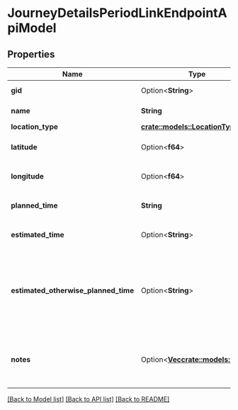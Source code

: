 # JourneyDetailsPeriodLinkEndpointApiModel

## Properties

Name | Type | Description | Notes
------------ | ------------- | ------------- | -------------
**gid** | Option<**String**> | The 16-digit Västtrafik gid. | [optional]
**name** | **String** | The location name. | 
**location_type** | [**crate::models::LocationType**](VT.ApiPlaneraResa.Core.Models.LocationType.md) |  | 
**latitude** | Option<**f64**> | The WGS84 latitude of the location. | [optional]
**longitude** | Option<**f64**> | The WGS84 longitude of the location. | [optional]
**planned_time** | **String** | The planned time in RFC 3339 format. | 
**estimated_time** | Option<**String**> | The estimated time in RFC 3339 format. | [optional]
**estimated_otherwise_planned_time** | Option<**String**> | The best known time of the link in RFC 3339 format. Is EstimatedTime if exists, otherwise PlannedTime. | [optional][readonly]
**notes** | Option<[**Vec<crate::models::Note>**](VT.ApiPlaneraResa.Core.Models.Note.md)> | An ordered list (most important first) of notes related to the end point. | [optional]

[[Back to Model list]](../README.md#documentation-for-models) [[Back to API list]](../README.md#documentation-for-api-endpoints) [[Back to README]](../README.md)


